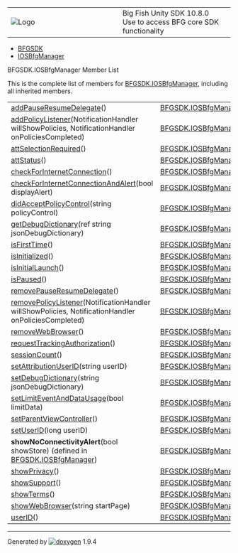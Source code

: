<table>
<colgroup>
<col style="width: 50%" />
<col style="width: 50%" />
</colgroup>
<tbody>
<tr class="odd">
<td><img src="Icon-100.png" alt="Logo" /></td>
<td><div id="projectname">
Big Fish Unity SDK<span id="projectnumber"> 10.8.0</span>
</div>
<div id="projectbrief">
Use to access BFG core SDK functionality
</div></td>
</tr>
</tbody>
</table>

  - [BFGSDK](namespace_b_f_g_s_d_k.html)
  - [IOSBfgManager](class_b_f_g_s_d_k_1_1_i_o_s_bfg_manager.html)

BFGSDK.IOSBfgManager Member List

This is the complete list of members for
[BFGSDK.IOSBfgManager](class_b_f_g_s_d_k_1_1_i_o_s_bfg_manager.html),
including all inherited members.

|                                                                                                                                                                                       |                                                                      |        |
| ------------------------------------------------------------------------------------------------------------------------------------------------------------------------------------- | -------------------------------------------------------------------- | ------ |
| [addPauseResumeDelegate](class_b_f_g_s_d_k_1_1_i_o_s_bfg_manager.html#ab766c5759eb7947dfafdb7b18ccdef24)()                                                                            | [BFGSDK.IOSBfgManager](class_b_f_g_s_d_k_1_1_i_o_s_bfg_manager.html) | inline |
| [addPolicyListener](class_b_f_g_s_d_k_1_1_i_o_s_bfg_manager.html#ae481982a78dd8fa4cb3bfed8286a1ae8)(NotificationHandler willShowPolicies, NotificationHandler onPoliciesCompleted)    | [BFGSDK.IOSBfgManager](class_b_f_g_s_d_k_1_1_i_o_s_bfg_manager.html) | inline |
| [attSelectionRequired](class_b_f_g_s_d_k_1_1_i_o_s_bfg_manager.html#ac2b95ecd29abec7f8be0eed78a0942ef)()                                                                              | [BFGSDK.IOSBfgManager](class_b_f_g_s_d_k_1_1_i_o_s_bfg_manager.html) | inline |
| [attStatus](class_b_f_g_s_d_k_1_1_i_o_s_bfg_manager.html#a3d8bdd44a32a3892aec5989cf9aa9e57)()                                                                                         | [BFGSDK.IOSBfgManager](class_b_f_g_s_d_k_1_1_i_o_s_bfg_manager.html) | inline |
| [checkForInternetConnection](class_b_f_g_s_d_k_1_1_i_o_s_bfg_manager.html#aa7355e31d14187dbb1145399c027aaff)()                                                                        | [BFGSDK.IOSBfgManager](class_b_f_g_s_d_k_1_1_i_o_s_bfg_manager.html) | inline |
| [checkForInternetConnectionAndAlert](class_b_f_g_s_d_k_1_1_i_o_s_bfg_manager.html#a7fe34c0272f6352bf6f6a558ed8831f4)(bool displayAlert)                                               | [BFGSDK.IOSBfgManager](class_b_f_g_s_d_k_1_1_i_o_s_bfg_manager.html) | inline |
| [didAcceptPolicyControl](class_b_f_g_s_d_k_1_1_i_o_s_bfg_manager.html#a2cb440d00d4f67f56159513b6975aa72)(string policyControl)                                                        | [BFGSDK.IOSBfgManager](class_b_f_g_s_d_k_1_1_i_o_s_bfg_manager.html) | inline |
| [getDebugDictionary](class_b_f_g_s_d_k_1_1_i_o_s_bfg_manager.html#aac5633e602d9baacc6babec75f9ea7a7)(ref string jsonDebugDictionary)                                                  | [BFGSDK.IOSBfgManager](class_b_f_g_s_d_k_1_1_i_o_s_bfg_manager.html) | inline |
| [isFirstTime](class_b_f_g_s_d_k_1_1_i_o_s_bfg_manager.html#afdba6f76371083c39be3e307ca08c9ee)()                                                                                       | [BFGSDK.IOSBfgManager](class_b_f_g_s_d_k_1_1_i_o_s_bfg_manager.html) | inline |
| [isInitialized](class_b_f_g_s_d_k_1_1_i_o_s_bfg_manager.html#ab420f801963fcbe3afc249d7af91e54d)()                                                                                     | [BFGSDK.IOSBfgManager](class_b_f_g_s_d_k_1_1_i_o_s_bfg_manager.html) | inline |
| [isInitialLaunch](class_b_f_g_s_d_k_1_1_i_o_s_bfg_manager.html#a5b51a0ea381dc306ecf3ad5e97b705fd)()                                                                                   | [BFGSDK.IOSBfgManager](class_b_f_g_s_d_k_1_1_i_o_s_bfg_manager.html) | inline |
| [isPaused](class_b_f_g_s_d_k_1_1_i_o_s_bfg_manager.html#aad7fc1b88c3e8f2b97a5a9f58311f95e)()                                                                                          | [BFGSDK.IOSBfgManager](class_b_f_g_s_d_k_1_1_i_o_s_bfg_manager.html) | inline |
| [removePauseResumeDelegate](class_b_f_g_s_d_k_1_1_i_o_s_bfg_manager.html#ab9941b0650db514c307ef5eeefb38833)()                                                                         | [BFGSDK.IOSBfgManager](class_b_f_g_s_d_k_1_1_i_o_s_bfg_manager.html) | inline |
| [removePolicyListener](class_b_f_g_s_d_k_1_1_i_o_s_bfg_manager.html#a189635b23b2b68eead2b891798b4fb17)(NotificationHandler willShowPolicies, NotificationHandler onPoliciesCompleted) | [BFGSDK.IOSBfgManager](class_b_f_g_s_d_k_1_1_i_o_s_bfg_manager.html) | inline |
| [removeWebBrowser](class_b_f_g_s_d_k_1_1_i_o_s_bfg_manager.html#a8c48de448e65e7d2cf47a60091f0b430)()                                                                                  | [BFGSDK.IOSBfgManager](class_b_f_g_s_d_k_1_1_i_o_s_bfg_manager.html) | inline |
| [requestTrackingAuthorization](class_b_f_g_s_d_k_1_1_i_o_s_bfg_manager.html#ab425a990a680047736436321b14868b1)()                                                                      | [BFGSDK.IOSBfgManager](class_b_f_g_s_d_k_1_1_i_o_s_bfg_manager.html) | inline |
| [sessionCount](class_b_f_g_s_d_k_1_1_i_o_s_bfg_manager.html#a3fd3ceb8ba7a8482519180d601082e2b)()                                                                                      | [BFGSDK.IOSBfgManager](class_b_f_g_s_d_k_1_1_i_o_s_bfg_manager.html) | inline |
| [setAttributionUserID](class_b_f_g_s_d_k_1_1_i_o_s_bfg_manager.html#aef085799e551da7d4562c70e2d5580e8)(string userID)                                                                 | [BFGSDK.IOSBfgManager](class_b_f_g_s_d_k_1_1_i_o_s_bfg_manager.html) | inline |
| [setDebugDictionary](class_b_f_g_s_d_k_1_1_i_o_s_bfg_manager.html#ad7db01233cbaa859f25358d1157c7326)(string jsonDebugDictionary)                                                      | [BFGSDK.IOSBfgManager](class_b_f_g_s_d_k_1_1_i_o_s_bfg_manager.html) | inline |
| [setLimitEventAndDataUsage](class_b_f_g_s_d_k_1_1_i_o_s_bfg_manager.html#a830151f085405c5ea44e72d5a5366102)(bool limitData)                                                           | [BFGSDK.IOSBfgManager](class_b_f_g_s_d_k_1_1_i_o_s_bfg_manager.html) | inline |
| [setParentViewController](class_b_f_g_s_d_k_1_1_i_o_s_bfg_manager.html#a28aa54fda6ae43f85ed107a79a72cc16)()                                                                           | [BFGSDK.IOSBfgManager](class_b_f_g_s_d_k_1_1_i_o_s_bfg_manager.html) | inline |
| [setUserID](class_b_f_g_s_d_k_1_1_i_o_s_bfg_manager.html#a51cac8ae1294fe7917d5d1d976134732)(long userID)                                                                              | [BFGSDK.IOSBfgManager](class_b_f_g_s_d_k_1_1_i_o_s_bfg_manager.html) | inline |
| **showNoConnectivityAlert**(bool showStore) (defined in [BFGSDK.IOSBfgManager](class_b_f_g_s_d_k_1_1_i_o_s_bfg_manager.html))                                                         | [BFGSDK.IOSBfgManager](class_b_f_g_s_d_k_1_1_i_o_s_bfg_manager.html) | inline |
| [showPrivacy](class_b_f_g_s_d_k_1_1_i_o_s_bfg_manager.html#a2ff486fa012536398a198ccf6ab9ea32)()                                                                                       | [BFGSDK.IOSBfgManager](class_b_f_g_s_d_k_1_1_i_o_s_bfg_manager.html) | inline |
| [showSupport](class_b_f_g_s_d_k_1_1_i_o_s_bfg_manager.html#a9c239e5db4396d7ba4d9f074c3528dd5)()                                                                                       | [BFGSDK.IOSBfgManager](class_b_f_g_s_d_k_1_1_i_o_s_bfg_manager.html) | inline |
| [showTerms](class_b_f_g_s_d_k_1_1_i_o_s_bfg_manager.html#aac8fee23b4d908eb769146086467aaad)()                                                                                         | [BFGSDK.IOSBfgManager](class_b_f_g_s_d_k_1_1_i_o_s_bfg_manager.html) | inline |
| [showWebBrowser](class_b_f_g_s_d_k_1_1_i_o_s_bfg_manager.html#ad1fecb6ed113adbc270a595f11976b27)(string startPage)                                                                    | [BFGSDK.IOSBfgManager](class_b_f_g_s_d_k_1_1_i_o_s_bfg_manager.html) | inline |
| [userID](class_b_f_g_s_d_k_1_1_i_o_s_bfg_manager.html#afa1f476ebfaf3a256ff44e47a7c60c1e)()                                                                                            | [BFGSDK.IOSBfgManager](class_b_f_g_s_d_k_1_1_i_o_s_bfg_manager.html) | inline |

-----

Generated
by [![doxygen](doxygen.svg)](https://www.doxygen.org/index.html) 1.9.4
